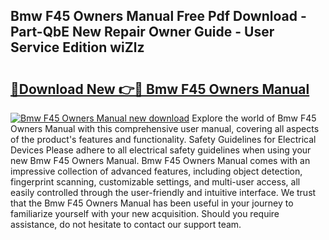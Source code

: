 ## Bmw F45 Owners Manual Free Pdf Download - Part-QbE New Repair Owner Guide - User Service Edition wiZlz

# <h2><a href="http://cf22153.oget.top/?id=Bmw+F45+Owners+Manual">🔗Download New 👉🔴 Bmw F45 Owners Manual</a></h2>

[![Bmw F45 Owners Manual new download](https://i.imgur.com/5g1atiW.png)](http://cf22153.oget.top/?id=Bmw+F45+Owners+Manual)
Explore the world of Bmw F45 Owners Manual with this comprehensive user manual, covering all aspects of the product's features and functionality. Safety Guidelines for Electrical Devices Please adhere to all electrical safety guidelines when using your new Bmw F45 Owners Manual. Bmw F45 Owners Manual comes with an impressive collection of advanced features, including object detection, fingerprint scanning, customizable settings, and multi-user access, all easily controlled through the user-friendly and intuitive interface. We trust that the Bmw F45 Owners Manual has been useful in your journey to familiarize yourself with your new acquisition. Should you require assistance, do not hesitate to contact our support team.
